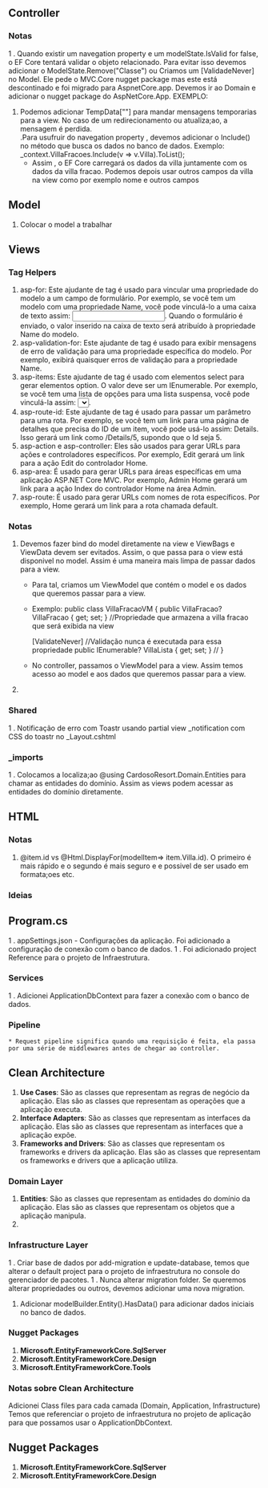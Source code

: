 ﻿## Controller

### Notas
1	. Quando existir um navegation property e um modelState.IsValid for false, o EF Core tentará validar o objeto relacionado. Para evitar isso
devemos adicionar o ModelState.Remove("Classe") ou Criamos um [ValidadeNever] no Model. Ele pede o MVC.Core nugget package mas este está descontinado e foi migrado para AspnetCore.app.
Devemos ir ao Domain e adicionar o nugget package do AspNetCore.App. EXEMPLO:
<ItemGroup>
		<FrameworkReference Include="Microsoft.AspNetCore.App" />
	</ItemGroup>
1. Podemos adicionar TempData[""] para mandar mensagens temporarias para a view. No caso de um redirecionamento ou atualiza;ao, a mensagem é perdida.										
.Para usufruir do navegation property , devemos adicionar o Include() no método que busca os dados no banco de dados. Exemplo: _context.VillaFracoes.Include(v => v.Villa).ToList();	
	* Assim , o EF Core carregará os dados da villa juntamente com os dados da villa fracao. Podemos depois usar outros campos da villa na view como por exemplo nome e outros campos


## Model
1. Colocar o model a trabalhar 
## Views

### Tag Helpers
1.	asp-for: Este ajudante de tag é usado para vincular uma propriedade do modelo a um campo de formulário. Por exemplo, se você tem um modelo com uma propriedade Name, você pode vinculá-lo a uma caixa de texto assim: <input asp-for="Name" />. Quando o formulário é enviado, o valor inserido na caixa de texto será atribuído à propriedade Name do modelo.
2.	asp-validation-for: Este ajudante de tag é usado para exibir mensagens de erro de validação para uma propriedade específica do modelo. Por exemplo, <span asp-validation-for="Name"></span> exibirá quaisquer erros de validação para a propriedade Name.
3.	asp-items: Este ajudante de tag é usado com elementos select para gerar elementos option. O valor deve ser um IEnumerable<SelectListItem>. Por exemplo, se você tem uma lista de opções para uma lista suspensa, você pode vinculá-la assim: <select asp-for="Option" asp-items="Model.Options"></select>.
4.	asp-route-id: Este ajudante de tag é usado para passar um parâmetro para uma rota. Por exemplo, se você tem um link para uma página de detalhes que precisa do ID de um item, você pode usá-lo assim: <a asp-action="Details" asp-route-id="@Model.Id">Details</a>. Isso gerará um link como /Details/5, supondo que o Id seja 5.
5.	asp-action e asp-controller: Eles são usados para gerar URLs para ações e controladores específicos. Por exemplo, <a asp-action="Edit" asp-controller="Home">Edit</a> gerará um link para a ação Edit do controlador Home.
6.	asp-area: É usado para gerar URLs para áreas específicas em uma aplicação ASP.NET Core MVC. Por exemplo, <a asp-area="Admin" asp-controller="Home" asp-action="Index">Admin Home</a> gerará um link para a ação Index do controlador Home na área Admin.
7.	asp-route: É usado para gerar URLs com nomes de rota específicos. Por exemplo, <a asp-route="default">Home</a> gerará um link para a rota chamada default.

### Notas

1.	Devemos fazer bind do model diretamente na view e ViewBags e ViewData devem ser evitados. Assim, o que passa para o view está disponivel no model. Assim é uma maneira mais limpa de passar dados para a view.
	* Para tal, criamos um ViewModel que contém o model e os dados que queremos passar para a view.
	* Exemplo:     public class VillaFracaoVM
    {
        public VillaFracao? VillaFracao { get; set; } //Propriedade que armazena a villa fracao que será exibida na view

        [ValidateNever] //Validação nunca é executada para essa propriedade
        public IEnumerable<SelectListItem>? VillaLista { get; set; } //
    }
	* No controller, passamos o ViewModel para a view. Assim temos acesso ao model e aos dados que queremos passar para a view.

2.	

### Shared
1	. Notificação de erro com Toastr usando partial view _notification com CSS do toastr no _Layout.cshtml
### _imports
1	. Colocamos a localiza;ao @using CardosoResort.Domain.Entities para chamar as entidades do domínio. Assim as views podem acessar as entidades do domínio diretamente.

## HTML
### Notas
1. @item.id vs @Html.DisplayFor(modelItem=> item.Villa.id). O primeiro é mais rápido e o segundo é mais seguro e e possivel de ser usado em formata;oes etc.
### Ideias

##  Program.cs
1	. appSettings.json - Configurações da aplicação. Foi adicionado a configuração de conexão com o banco de dados.
1	. Foi adicionado project Reference para o projeto de Infraestrutura.

### Services
1	. Adicionei ApplicationDbContext para fazer a conexão com o banco de dados.
### Pipeline
	* Request pipeline significa quando uma requisição é feita, ela passa por uma série de middlewares antes de chegar ao controller.
	

## Clean Architecture
1. **Use Cases**: São as classes que representam as regras de negócio da aplicação. Elas são as classes que representam as operações que a aplicação executa.
1. **Interface Adapters**: São as classes que representam as interfaces da aplicação. Elas são as classes que representam as interfaces que a aplicação expõe.
1. **Frameworks and Drivers**: São as classes que representam os frameworks e drivers da aplicação. Elas são as classes que representam os frameworks e drivers que a aplicação utiliza.

### Domain Layer
1. **Entities**: São as classes que representam as entidades do domínio da aplicação. Elas são as classes que representam os objetos que a aplicação manipula.
1. 

### Infrastructure Layer
1	. Criar base de dados por add-migration e update-database, temos que alterar o default project para o projeto de infraestrutura no console do gerenciador de pacotes.
1	. Nunca alterar migration folder. Se queremos alterar propriedades ou outros, devemos adicionar uma nova migration.
1. Adicionar modelBuilder.Entity<Villa>().HasData() para adicionar dados iniciais no banco de dados.


### Nugget Packages
1. **Microsoft.EntityFrameworkCore.SqlServer**
1. **Microsoft.EntityFrameworkCore.Design**
1. **Microsoft.EntityFrameworkCore.Tools**

### Notas sobre Clean Architecture
Adicionei Class files para cada camada (Domain, Application, Infrastructure)
Temos que referenciar o projeto de infraestrutura no projeto de aplicação para que possamos usar o ApplicationDbContext.

## Nugget Packages
1. **Microsoft.EntityFrameworkCore.SqlServer**
1. **Microsoft.EntityFrameworkCore.Design**
